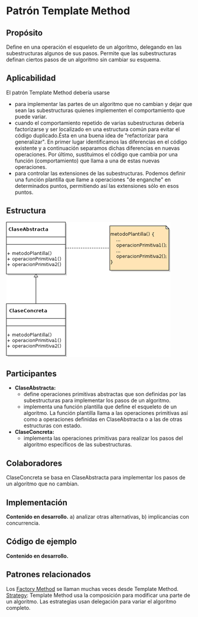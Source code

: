 # Patrón Template Method

## Propósito

Define en una operación el esqueleto de un algoritmo, delegando en las subestructuras algunos de sus pasos. Permite que las subestructuras definan ciertos pasos de un algoritmo sin cambiar su esquema.

## Aplicabilidad

El patrón Template Method debería usarse

* para implementar las partes de un algoritmo que no cambian y dejar que sean las subestructuras quienes implementen el comportamiento que puede variar.
* cuando el comportamiento repetido de varias subestructuras debería factorizarse y ser localizado en una estructura común para evitar el código duplicado.Ésta en una buena idea de "refactorizar para generalizar". En primer lugar identificamos las diferencias en el código existente y a continuación separamos dichas diferencias en nuevas operaciones. Por último, sustituimos el código que cambia por una función (comportamiento)  que llama a una de estas nuevas operaciones.
* para controlar las extensiones de las subestructuras. Podemos definir una función plantilla que llame a operaciones "de enganche" en determinados puntos, permitiendo así las extensiones sólo en esos puntos.

## Estructura

![](/assets/uml/templatemethod.png)

## Participantes

* **ClaseAbstracta:**
  * define operaciones primitivas abstractas que son definidas por las subestructuras para implementar los pasos de un algoritmo.
  * implementa una función plantilla que define el esqueleto de un algoritmo. La función plantilla llama a las operaciones primitivas así como a operaciones definidas en ClaseAbstracta o a las de otras estructuras con estado.
* **ClaseConcreta:**
  * implementa las operaciones primitivas para realizar los pasos del algoritmo específicos de las subestructuras.

## Colaboradores

ClaseConcreta se basa en ClaseAbstracta para implementar los pasos de un algoritmo que no cambian.

## Implementación

**Contenido en desarrollo.** a) analizar otras alternativas, b) implicancias con concurrencia.

## Código de ejemplo

**Contenido en desarrollo.**

## Patrones relacionados

Los [Factory Method](/patrones/creacionales/factorymethod.md) se llaman muchas veces desde Template Method.
[Strategy](/patrones/comportamiento/strategy.md): Template Method usa la composición para modificar una parte de un algoritmo. Las estrategias usan delegación para variar el algoritmo completo.

